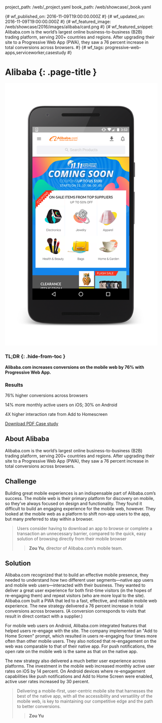 project_path: /web/_project.yaml
book_path: /web/showcase/_book.yaml

{# wf_published_on: 2016-11-09T19:00:00.000Z #}
{# wf_updated_on: 2016-11-09T19:00:00.000Z #}
{# wf_featured_image: /web/showcase/2016/images/alibaba/card.png #}
{# wf_featured_snippet: Alibaba.com is the world’s largest online business-to-business (B2B) trading platform, serving 200+ countries and regions. After upgrading their site to a Progressive Web App (PWA), they saw a 76 percent increase in total conversions across browsers.  #}
{# wf_tags: progressive-web-apps,serviceworker,casestudy #}

# Alibaba {: .page-title }

<img src="images/alibaba/featured.png" class="attempt-right">

### TL;DR {: .hide-from-toc }

**Alibaba.com increases conversions on the mobile web by 76% with
Progressive Web App.**

### Results

<span class="compare-yes"></span> 76% higher conversions across browsers

<span class="compare-yes"></span> 14% more monthly active users on iOS; 30% on Android

<span class="compare-yes"></span> 4X higher interaction rate from Add to Homescreen

<a class="button button-primary" href="pdfs/alibaba.pdf">
  Download PDF Case study
</a>

## About Alibaba

Alibaba.com is the world’s largest online business-to-business (B2B) trading
platform, serving 200+ countries and regions. After upgrading their site to a
Progressive Web App (PWA), they saw a 76 percent increase in total
conversions across browsers. 


## Challenge

Building great mobile experiences is an indispensable part of Alibaba.com’s
success. The mobile web is their primary platform for discovery on mobile, so
they’ve always focused on design and functionality. They found it difficult
to build an engaging experience for the mobile web, however. They looked at
the mobile web as a platform to shift non-app users to the app, but many
preferred to stay within a browser. 


> Users consider having to download an app to browse or complete a
> transaction an unnecessary barrier, compared to the quick, easy solution
> of browsing directly from their mobile browser
> > **Zou Yu**, director of Alibaba.com’s mobile team.

## Solution

Alibaba.com recognized that to build an effective mobile presence, they needed
to understand how two different user segments—native app users and mobile web
users—interacted with their business. They wanted to deliver a great user
experience for both first-time visitors (in the hopes of re-engaging them) and
repeat visitors (who are more loyal to the site). Alibaba.com built a PWA that
led to a fast, effective, and reliable mobile web experience. The new strategy
delivered a 76 percent increase in total conversions across browsers. (A
conversion corresponds to visits that result in direct contact with a supplier.)


For mobile web users on Android, Alibaba.com integrated features that helped
users re-engage with the site. The company implemented an "Add to Home Screen"
prompt, which resulted in users re-engaging four times more often than other
mobile users. They also noticed that re-engagement on the web was comparable to
that of their native app. For push notifications, the open rate on the mobile
web is the same as that on the native app.


The new strategy also delivered a much better user experience across platforms.
The investment in the mobile web increased monthly active user rates on iOS by
14 percent. On Android devices where re-engagement capabilities like push
notifications and Add to Home Screen were enabled, active user rates increased
by 30 percent.

> Delivering a mobile-first, user-centric mobile site that harnesses the
> best of the native app, with all the accessibility and versatility of the
> mobile web, is key to maintaining our competitive edge and the path to
> better conversions.
> > **Zou Yu**

